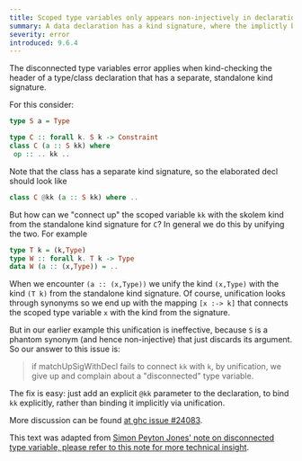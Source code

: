 ```yaml
---
title: Scoped type variables only appears non-injectively in declaration header
summary: A data declaration has a kind signature, where the implictly bound type variables cannot be matched up unambiguosly with the ones from the signature itself
severity: error
introduced: 9.6.4
---
```


The disconnected type variables error applies when kind-checking the header of a type/class declaration that has a 
separate, standalone kind signature.

For this consider:

```haskell
type S a = Type

type C :: forall k. S k -> Constraint
class C (a :: S kk) where
 op :: .. kk ..
```

Note that the class has a separate kind signature, so the elaborated decl should
look like

```haskell 
class C @kk (a :: S kk) where ..
```

But how can we "connect up" the scoped variable `kk` with the skolem kind from the
standalone kind signature for `C`?  In general we do this by unifying the two.
For example

```haskell 
type T k = (k,Type)
type W :: forall k. T k -> Type
data W (a :: (x,Type)) = ..
```

When we encounter `(a :: (x,Type))` we unify the kind `(x,Type)` with the kind `(T k)`
from the standalone kind signature.  Of course, unification looks through synonyms
so we end up with the mapping `[x :-> k]` that connects the scoped type variable `x`
with the kind from the signature.

But in our earlier example this unification is ineffective, because `S` is a
phantom synonym (and hence non-injective) that just discards its argument. So our answer to this issue is:

> if matchUpSigWithDecl fails to connect `kk` with `k`, by unification, 
> we give up and complain about a "disconnected" type variable.

The fix is easy: just add an explicit `@kk` parameter to the declaration, to bind `kk`
explicitly, rather than binding it implicitly via unification.

More discussion can be found [at ghc issue #24083](https://gitlab.haskell.org/ghc/ghc/-/issues/24083). 

This text was adapted from [Simon Peyton Jones' note on disconnected type variable, please refer to this note for more technical insight](https://gitlab.haskell.org/ghc/ghc/-/blob/2eee65e1a4f441e99b79f3dc6e7d60492e4cad78/compiler/GHC/Tc/Gen/HsType.hs#L3092-3147). 
